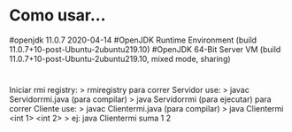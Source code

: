 #
# Como usar... 
#openjdk 11.0.7 2020-04-14
#OpenJDK Runtime Environment (build 11.0.7+10-post-Ubuntu-2ubuntu219.10)
#OpenJDK 64-Bit Server VM (build 11.0.7+10-post-Ubuntu-2ubuntu219.10, mixed mode, sharing)
#
Iniciar rmi registry:
	> rmiregistry
para correr Servidor use:
	> javac Servidorrmi.java (para compilar)
	> java Servidorrmi (para ejecutar)
para correr Cliente use:
	> javac Clientermi.java (para compilar)
	> java Clientermi <operacion> <int 1> <int 2>
	> ej: java Clientermi suma 1 2 
